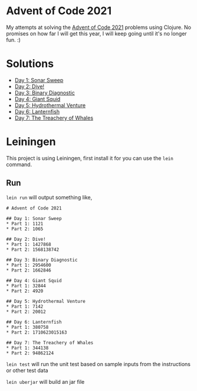 # Advent of Code 2021

My attempts at solving the [Advent of Code 2021](https://adventofcode.com/2021) problems using Clojure.
No promises on how far I will get this year, I will keep going until it's no longer fun. :) 

# Solutions
* [Day 1: Sonar Sweep](src/aoc_2021/day1.clj)
* [Day 2: Dive!](src/aoc_2021/day2.clj)
* [Day 3: Binary Diagnostic](src/aoc_2021/day3.clj)
* [Day 4: Giant Squid](src/aoc_2021/day4.clj)
* [Day 5: Hydrothermal Venture](src/aoc_2021/day5.clj)
* [Day 6: Lanternfish](src/aoc_2021/day6.clj)
* [Day 7: The Treachery of Whales](src/aoc_2021/day7.clj)

# Leiningen
This project is using Leiningen, first install it for you can use the `lein` command.

## Run
`lein run` will output something like, 

```
# Advent of Code 2021

## Day 1: Sonar Sweep
* Part 1: 1121
* Part 2: 1065

## Day 2: Dive!
* Part 1: 1427868
* Part 2: 1568138742

## Day 3: Binary Diagnostic
* Part 1: 2954600
* Part 2: 1662846

## Day 4: Giant Squid
* Part 1: 32844
* Part 2: 4920

## Day 5: Hydrothermal Venture
* Part 1: 7142
* Part 2: 20012

## Day 6: Lanternfish
* Part 1: 380758
* Part 2: 1710623015163

## Day 7: The Treachery of Whales
* Part 1: 344138
* Part 2: 94862124
```

`lein test` will run the unit test based on sample inputs from the instructions or other test data

`lein uberjar` will build an jar file